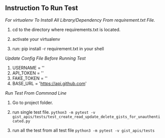 
## Instruction To Run Test ##


*For virtualenv To Install All Library/Dependency From requirement.txt File.*

1. cd to the directory where requirements.txt is located.

2. activate your virtualenv

3. run: pip install -r requirement.txt in your shell


*Update Config File Before Running Test*

1. USERNAME = '<git user_name>'
2. API_TOKEN = '<git token>'
3. FAKE_TOKEN = '<Any random string>'
4. BASE_URL = 'https://api.github.com'



*Run Test From Commnad Line*

1. Go to project folder.
2. run single test file.
`python3 -m pytest -v gist_apis/tests/test_create_read_update_delete_gists_for_unauthenticated.py `

3. run all the test from all test file 
`python3 -m pytest -v gist_apis/tests `

